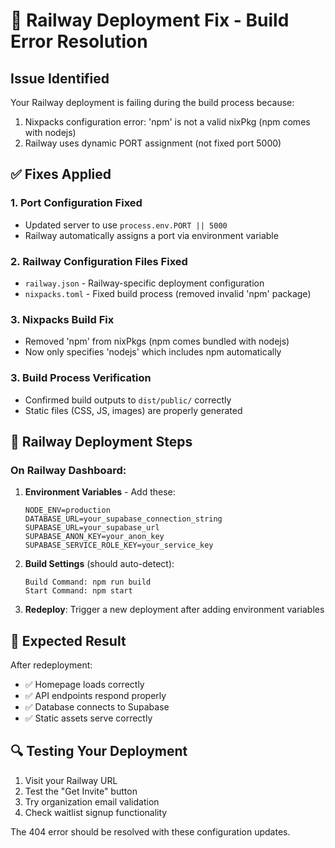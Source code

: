 # 🚀 Railway Deployment Fix - Build Error Resolution

## Issue Identified
Your Railway deployment is failing during the build process because:
1. Nixpacks configuration error: 'npm' is not a valid nixPkg (npm comes with nodejs)
2. Railway uses dynamic PORT assignment (not fixed port 5000)

## ✅ Fixes Applied

### 1. Port Configuration Fixed
- Updated server to use `process.env.PORT || 5000`
- Railway automatically assigns a port via environment variable

### 2. Railway Configuration Files Fixed
- `railway.json` - Railway-specific deployment configuration
- `nixpacks.toml` - Fixed build process (removed invalid 'npm' package)

### 3. Nixpacks Build Fix
- Removed 'npm' from nixPkgs (npm comes bundled with nodejs)
- Now only specifies 'nodejs' which includes npm automatically

### 3. Build Process Verification
- Confirmed build outputs to `dist/public/` correctly
- Static files (CSS, JS, images) are properly generated

## 🔧 Railway Deployment Steps

### On Railway Dashboard:
1. **Environment Variables** - Add these:
   ```
   NODE_ENV=production
   DATABASE_URL=your_supabase_connection_string
   SUPABASE_URL=your_supabase_url
   SUPABASE_ANON_KEY=your_anon_key
   SUPABASE_SERVICE_ROLE_KEY=your_service_key
   ```

2. **Build Settings** (should auto-detect):
   ```
   Build Command: npm run build
   Start Command: npm start
   ```

3. **Redeploy**: Trigger a new deployment after adding environment variables

## 🎯 Expected Result
After redeployment:
- ✅ Homepage loads correctly
- ✅ API endpoints respond properly
- ✅ Database connects to Supabase
- ✅ Static assets serve correctly

## 🔍 Testing Your Deployment
1. Visit your Railway URL
2. Test the "Get Invite" button
3. Try organization email validation
4. Check waitlist signup functionality

The 404 error should be resolved with these configuration updates.
